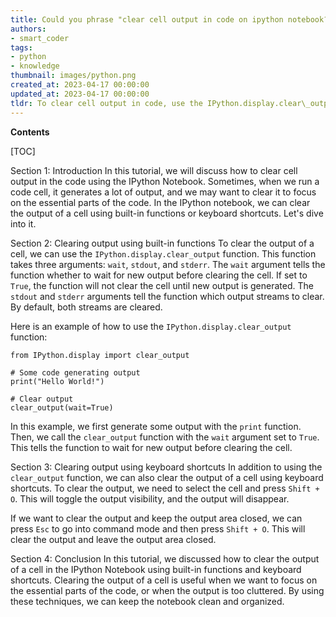 ```yaml
---
title: Could you phrase "clear cell output in code on ipython notebook?"
authors:
- smart_coder
tags:
- python
- knowledge
thumbnail: images/python.png
created_at: 2023-04-17 00:00:00
updated_at: 2023-04-17 00:00:00
tldr: To clear cell output in code, use the IPython.display.clear\_output() method.
---
```


**Contents**

[TOC]

Section 1: Introduction
In this tutorial, we will discuss how to clear cell output in the code using the IPython Notebook. Sometimes, when we run a code cell, it generates a lot of output, and we may want to clear it to focus on the essential parts of the code. In the IPython notebook, we can clear the output of a cell using built-in functions or keyboard shortcuts. Let's dive into it.

Section 2: Clearing output using built-in functions
To clear the output of a cell, we can use the `IPython.display.clear_output` function. This function takes three arguments: `wait`, `stdout`, and `stderr`. The `wait` argument tells the function whether to wait for new output before clearing the cell. If set to `True`, the function will not clear the cell until new output is generated. The `stdout` and `stderr` arguments tell the function which output streams to clear. By default, both streams are cleared.

Here is an example of how to use the `IPython.display.clear_output` function:

```
from IPython.display import clear_output

# Some code generating output
print("Hello World!")

# Clear output
clear_output(wait=True)
```

In this example, we first generate some output with the `print` function. Then, we call the `clear_output` function with the `wait` argument set to `True`. This tells the function to wait for new output before clearing the cell.

Section 3: Clearing output using keyboard shortcuts
In addition to using the `clear_output` function, we can also clear the output of a cell using keyboard shortcuts. To clear the output, we need to select the cell and press `Shift + O`. This will toggle the output visibility, and the output will disappear. 

If we want to clear the output and keep the output area closed, we can press `Esc` to go into command mode and then press `Shift + O`. This will clear the output and leave the output area closed.

Section 4: Conclusion
In this tutorial, we discussed how to clear the output of a cell in the IPython Notebook using built-in functions and keyboard shortcuts. Clearing the output of a cell is useful when we want to focus on the essential parts of the code, or when the output is too cluttered. By using these techniques, we can keep the notebook clean and organized.

